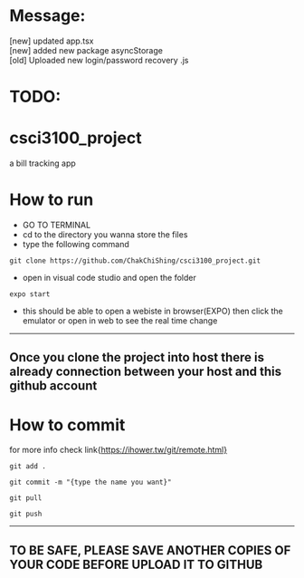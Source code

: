 # Message: 
[new] updated app.tsx  
[new] added new package asyncStorage  
[old] Uploaded new login/password recovery .js  


# TODO:

# csci3100_project
a bill tracking app

# How to run
- GO TO TERMINAL
- cd to the directory you wanna store the files
- type the following command 
```
git clone https://github.com/ChakChiShing/csci3100_project.git
```

- open in visual code studio and open the folder
``` 
expo start 
```
- this should be able to open a webiste in browser(EXPO)    then  click the emulator or open in web to see the real time change

------------------------------------------------------------------------------------------------
Once you clone the project into host there is already connection between your host and this github account
------------------------------------------------------------------------------------------------

# How to commit
for more info check link{https://ihower.tw/git/remote.html}
```
git add .
```
```
git commit -m "{type the name you want}"
```
```
git pull
```
```
git push
```
------------------------------------------------------------------------------------------------
TO BE SAFE,  PLEASE SAVE ANOTHER COPIES OF YOUR CODE BEFORE UPLOAD IT TO GITHUB
------------------------------------------------------------------------------------------------
